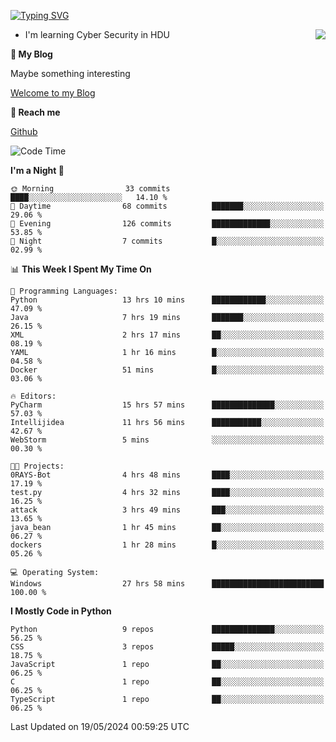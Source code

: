 [![Typing SVG](https://readme-typing-svg.herokuapp.com?font=Fira+Code&pause=1000&random=false&width=450&height=60&lines=Hello+%F0%9F%91%8B%F0%9F%8F%BB;I'm+JBNRZ)](https://git.io/typing-svg)

<a href="#">
  <img align="right" src="https://github-readme-stats.vercel.app/api?username=JBNRZ&show_icons=true&bg_color=15,f2f7fd,E0EAFC" />
</a>

- I'm learning Cyber Security in HDU

 **🌱 My Blog**

Maybe something interesting

[Welcome to my Blog](https://jbnrz.com.cn/)

 **💬 Reach me** 

[Github](https://github.com/JBNRZ)


<!--START_SECTION:waka-->
![Code Time](http://img.shields.io/badge/Code%20Time-486%20hrs%2037%20mins-blue)

**I'm a Night 🦉** 

```text
🌞 Morning                33 commits          ████░░░░░░░░░░░░░░░░░░░░░   14.10 % 
🌆 Daytime                68 commits          ███████░░░░░░░░░░░░░░░░░░   29.06 % 
🌃 Evening                126 commits         █████████████░░░░░░░░░░░░   53.85 % 
🌙 Night                  7 commits           █░░░░░░░░░░░░░░░░░░░░░░░░   02.99 % 
```


📊 **This Week I Spent My Time On** 

```text
💬 Programming Languages: 
Python                   13 hrs 10 mins      ████████████░░░░░░░░░░░░░   47.09 % 
Java                     7 hrs 19 mins       ███████░░░░░░░░░░░░░░░░░░   26.15 % 
XML                      2 hrs 17 mins       ██░░░░░░░░░░░░░░░░░░░░░░░   08.19 % 
YAML                     1 hr 16 mins        █░░░░░░░░░░░░░░░░░░░░░░░░   04.58 % 
Docker                   51 mins             █░░░░░░░░░░░░░░░░░░░░░░░░   03.06 % 

🔥 Editors: 
PyCharm                  15 hrs 57 mins      ██████████████░░░░░░░░░░░   57.03 % 
Intellijidea             11 hrs 56 mins      ███████████░░░░░░░░░░░░░░   42.67 % 
WebStorm                 5 mins              ░░░░░░░░░░░░░░░░░░░░░░░░░   00.30 % 

🐱‍💻 Projects: 
0RAYS-Bot                4 hrs 48 mins       ████░░░░░░░░░░░░░░░░░░░░░   17.19 % 
test.py                  4 hrs 32 mins       ████░░░░░░░░░░░░░░░░░░░░░   16.25 % 
attack                   3 hrs 49 mins       ███░░░░░░░░░░░░░░░░░░░░░░   13.65 % 
java_bean                1 hr 45 mins        ██░░░░░░░░░░░░░░░░░░░░░░░   06.27 % 
dockers                  1 hr 28 mins        █░░░░░░░░░░░░░░░░░░░░░░░░   05.26 % 

💻 Operating System: 
Windows                  27 hrs 58 mins      █████████████████████████   100.00 % 
```

**I Mostly Code in Python** 

```text
Python                   9 repos             ██████████████░░░░░░░░░░░   56.25 % 
CSS                      3 repos             █████░░░░░░░░░░░░░░░░░░░░   18.75 % 
JavaScript               1 repo              ██░░░░░░░░░░░░░░░░░░░░░░░   06.25 % 
C                        1 repo              ██░░░░░░░░░░░░░░░░░░░░░░░   06.25 % 
TypeScript               1 repo              ██░░░░░░░░░░░░░░░░░░░░░░░   06.25 % 
```




 Last Updated on 19/05/2024 00:59:25 UTC
<!--END_SECTION:waka-->
